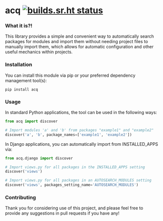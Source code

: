 # acq [![builds.sr.ht status](https://builds.sr.ht/~monokrome.svg)](https://builds.sr.ht/~monokrome?)


### What it is?!

This library provides a simple and convenient way to
automatically search packages for modules and import them
without needing project files to manually import them, which
allows for automatic configuration and other useful mechanics
within projects.


### Installation

You can install this module via pip or your preferred dependency management
tool(s):

    pip install acq


### Usage

In standard Python applications, the tool can be used in the following ways:

```python
from acq import discover

# Import modules 'a' and 'b' from packages "example1" and "example2"
discover('a', 'b', package_names=['example1', 'example2'])
```

In Django applications, you can automatically import from INSTALLED_APPS via:

```python
from acq.django import discover

# Import views.py for all packages in the INSTALLED_APPS setting
discover('views')

# Import views.py for all packages in an AUTOSEARCH_MODULES setting
discover('views', packages_setting_name='AUTOSEARCH_MODULES')

```


### Contributing

Thank you for considering use of this project, and please feel
free to provide any suggestions in pull requests if you have
any!
